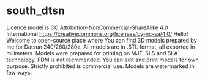 # south_dtsn
Licence model is CC Attribution-NonCommercial-ShareAlike 4.0 International
https://creativecommons.org/licenses/by-nc-sa/4.0/
Hello! Welcome to open-source place where You can find 3D models prepared by me for Datsun 240/260/280z.
All models are in .STL format, all exported in milimeters.
Models were prepared for printing on MJF, SLS and SLA technology. FDM is not recmmended. 
You can edit and print models for own purpose. Strictly prohibited is commercial use. Models are watermarked in few ways. 
